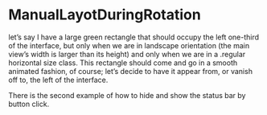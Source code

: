 # ManualLayotDuringRotation

let’s say I have a large green rectangle that should occupy the left one-third of the interface, but only when we are in landscape orientation (the main view’s width is larger than its height) and only when we are in a .regular horizontal size class. This rectangle should come and go in a smooth animated fashion, of course; let’s decide to have it appear from, or vanish off to, the left of the interface.

There is the second example of how to hide and show the status bar by button click.

